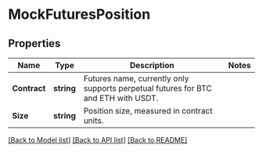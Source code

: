 # MockFuturesPosition

## Properties

Name | Type | Description | Notes
------------ | ------------- | ------------- | -------------
**Contract** | **string** | Futures name, currently only supports perpetual futures for BTC and ETH with USDT. | 
**Size** | **string** | Position size, measured in contract units. | 

[[Back to Model list]](../README.md#documentation-for-models) [[Back to API list]](../README.md#documentation-for-api-endpoints) [[Back to README]](../README.md)


